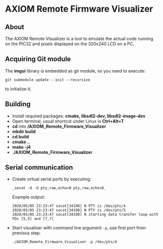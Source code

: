 # AXIOM Remote Firmware Visualizer

## About

The AXIOM Remote Visualizer is a tool to emulate the actual code running on the PIC32 and pixels displayed on the 320x240 LCD on a PC.

## Acquiring Git module

The **imgui** library is embedded as git module, so you need to execute:

    git submodule update --init --recursive 

to initialize it.

## Building

* Install required packages: **cmake, libsdl2-dev, libsdl2-image-dev**
* Open terminal, usual shortcut under Linux is **Ctrl+Alt+T**
* **cd** into **/AXIOM_Remote_Firmware_Visualizer**
* **mkdir build**
* **cd build**
* **cmake ..**
* **make -j4**
* **./AXIOM_Remote_Firmware_Visualizer**

## Serial communication

* Create virtual serial ports by executing:

  ```_socat -d -d pty,raw,echo=0 pty,raw,echo=0_```

  Example output:
    ```
    2020/05/05 23:23:47 socat[34198] N PTY is /dev/pts/4
    2020/05/05 23:23:47 socat[34198] N PTY is /dev/pts/5
    2020/05/05 23:23:47 socat[34198] N starting data transfer loop with FDs [5,5] and [7,7]
    ```
* Start visualiser with command line argument ```-p```, use first port from previous step:

    ```./AXIOM_Remote_Firmware_Visualiser -p /dev/pts/4```
